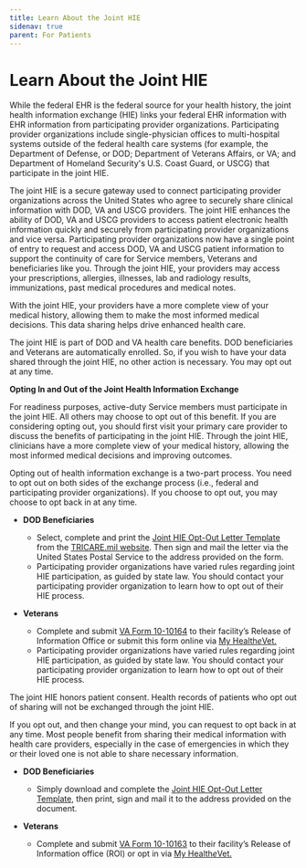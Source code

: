 ```yaml
---
title: Learn About the Joint HIE
sidenav: true
parent: For Patients
---
```

# Learn About the Joint HIE

While the federal EHR is the federal source for your health history, the joint health information exchange (HIE) links your federal EHR information with EHR information from participating provider organizations. Participating provider organizations include single-physician offices to multi-hospital systems outside of the federal health care systems (for example, the Department of Defense, or DOD; Department of Veterans Affairs, or VA; and Department of Homeland Security's U.S. Coast Guard, or USCG) that participate in the joint HIE.

The joint HIE is a secure gateway used to connect participating provider organizations across the United States who agree to securely share clinical information with DOD, VA and USCG providers. The joint HIE enhances the ability of DOD, VA and USCG providers to access patient electronic health information quickly and securely from participating provider organizations and vice versa. Participating provider organizations now have a single point of entry to request and access DOD, VA and USCG patient information to support the continuity of care for Service members, Veterans and beneficiaries like you. Through the joint HIE, your providers may access your prescriptions, allergies, illnesses, lab and radiology results, immunizations, past medical procedures and medical notes.

With the joint HIE, your providers have a more complete view of your medical history, allowing them to make the most informed medical decisions. This data sharing helps drive enhanced health care.

The joint HIE is part of DOD and VA health care benefits. DOD beneficiaries and Veterans are automatically enrolled. So, if you wish to have your data shared through the joint HIE, no other action is necessary. You may opt out at any time.

**Opting In and Out of the Joint Health Information Exchange**

For readiness purposes, active-duty Service members must participate in the joint HIE. All others may choose to opt out of this benefit. If you are considering opting out, you should first visit your primary care provider to discuss the benefits of participating in the joint HIE. Through the joint HIE, clinicians have a more complete view of your medical history, allowing the most informed medical decisions and improving outcomes.

Opting out of health information exchange is a two-part process. You need to opt out on both sides of the exchange process (i.e., federal and participating provider organizations). If you choose to opt out, you may choose to opt back in at any time.

* **DOD Beneficiaries**

  * Select, complete and print the [Joint HIE Opt-Out Letter Template](https://tricare.mil/-/media/Files/TRICARE/Forms/Opt-Out-Letter-Template-PDF.pdf?la=en&hash=CC5FD8B5403C4980C274C4B591C257C06F00D30EEBC3E63B2CC65D2C0AFD861A) from the [TRICARE.mil website](https://www.tricare.mil/Resources/MedicalRecords/jHIE). Then sign and mail the letter via the United States Postal Service to the address provided on the form. 
  * Participating provider organizations have varied rules regarding joint HIE participation, as guided by state law. You should contact your participating provider organization to learn how to opt out of their HIE process. 
* **Veterans**

  * Complete and submit [VA Form 10-10164](https://www.va.gov/find-forms/about-form-10-10164) to their facility’s Release of Information Office or submit this form online via [My Health*e*Vet.](https://www.myhealth.va.gov/mhv-portal-web/home)
  * Participating provider organizations have varied rules regarding joint HIE participation, as guided by state law. You should contact your participating provider organization to learn how to opt out of their HIE process. 

The joint HIE honors patient consent. Health records of patients who opt out of sharing will not be exchanged through the joint HIE.

If you opt out, and then change your mind, you can request to opt back in at any time. Most people benefit from sharing their medical information with health care providers, especially in the case of emergencies in which they or their loved one is not able to share necessary information.

* **DOD Beneficiaries**

  * Simply download and complete the [Joint HIE Opt-Out Letter Template](https://tricare.mil/-/media/Files/TRICARE/Forms/Opt-Out-Letter-Template-PDF.pdf?la=en&hash=CC5FD8B5403C4980C274C4B591C257C06F00D30EEBC3E63B2CC65D2C0AFD861A)[](https://tricare.mil/-/media/Files/TRICARE/Forms/JointHIE_OPTIN-Letter_accessible.pdf?la=en&hash=8FDB9213930064B086ED4A9457B61F8E1FA3A3052FFFA387902898EBD919F926), then print, sign and mail it to the address provided on the document. 
* **Veterans**

  * Complete and submit [VA Form 10-10163](https://www.va.gov/find-forms/about-form-10-10163) to their facility’s Release of Information office (ROI) or opt in via [My Health*e*Vet.](https://www.myhealth.va.gov/mhv-portal-web/home)